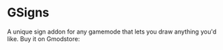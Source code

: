 # GSigns
A unique sign addon for any gamemode that lets you draw anything you'd like.
Buy it on Gmodstore: <link missing>

